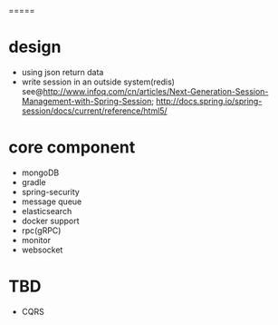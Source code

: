 =====

# design
 * using json return data
 * write session in an outside system(redis) see@http://www.infoq.com/cn/articles/Next-Generation-Session-Management-with-Spring-Session;
  http://docs.spring.io/spring-session/docs/current/reference/html5/

# core component
 * mongoDB
 * gradle
 * spring-security
 * message queue
 * elasticsearch
 * docker support
 * rpc(gRPC)
 * monitor
 * websocket
 
# TBD
 * CQRS